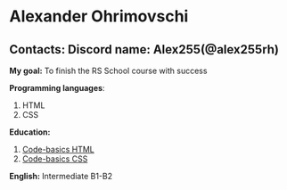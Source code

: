 # Alexander Ohrimovschi
## Contacts: Discord name: Alex255(@alex255rh)

**My goal:** To finish the RS School course with success

**Programming languages**: 
1. HTML
2. CSS

**Education:**
1. [Code-basics HTML](https://code-basics.com/ru/languages/html)
2. [Code-basics CSS](https://code-basics.com/ru/languages/css)

**English:** Intermediate B1-B2
   

